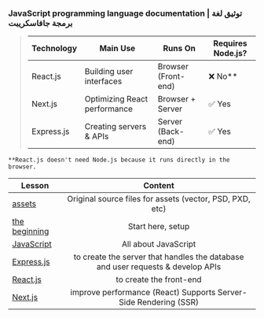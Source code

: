 

### JavaScript programming language documentation | توثيق لغة برمجة جافاسكريبت


> |  Technology | Main Use | Runs On | Requires Node.js? |
> |-------------|----------|---------|-------------------|
> |React.js	|Building user interfaces |Browser (Front-end)|	❌ No**|
> |Next.js	|Optimizing React performance |	Browser + Server |	✅ Yes |
> |Express.js |	Creating servers & APIs	|Server (Back-end)	|✅ Yes
> 
```
**React.js doesn't need Node.js because it runs directly in the browser.
```

|  Lesson | Content |
| ------ |:-----:|
|[assets](./assets)|Original source files for assets (vector, PSD, PXD, etc)|
|[the beginning](./The-Beginning)|Start here, setup|
|[JavaScript](./JavaScript)|All about JavaScript|
|[Express.js](./Express.js)|to create the server that handles the database and user requests & develop APIs|
|[React.js](./React.js)|to create the front-end|
|[Next.js](./Next.js)|improve performance (React) Supports Server-Side Rendering (SSR) | Static Site Generation (SSG)|

